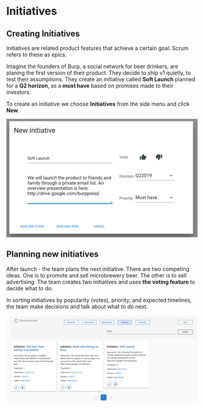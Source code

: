 # Initiatives

## Creating Initiatives

Initiatives are related product features that achieve a certain goal. Scrum refers to these as epics.

Imagine the founders of Burp, a social network for beer drinkers, are planing the first version of their product. They decide to ship v1 quietly, to test their assumptions. They create an initiative called **Soft Launch** planned for a **Q2 horizon**, as a **must have** based on promises made to their investors.

To create an initiative we choose **Initiatives** from the side menu and click **New**.

![](../.gitbook/assets/screen-shot-2019-04-10-at-10.01.55-pm.png)

## Planning new initiatives

After launch - the team plans the next initiative. There are two competing ideas. One is to promote and sell microbrewery beer. The other is to sell advertising. The team creates two initiatives and uses **the voting feature** to decide what to do.

In sorting initiatives by popularity \(votes\), priority, and expected timelines, the team make decisions and talk about what to do next.

![](../.gitbook/assets/screen-shot-2019-04-11-at-9.47.08-pm.png)



